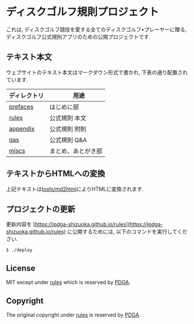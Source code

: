 # ディスクゴルフ規則プロジェクト

これは,
ディスクゴルフ競技を愛する全てのディスクゴルフ•プレーヤーに贈る,
ディスクゴルフ公式規則アプリのための公開プロジェクトです.

## テキスト本文

ウェブサイトのテキスト本文はマークダウン形式で書かれ,
下表の通り配置されています.

| ディレクトリ           |　用途
|----------------------|---
| [prefaces](prefaces) | はじめに部
| [rules](rules)       | 公式規則 本文
| [appendix](appendix) | 公式規則 附則
| [qas](qas)           | 公式規則 Q&A
| [miscs](miscs)       | まとめ、あとがき部

## テキストからHTMLへの変換

上記テキストは[tools/md2html](tools/md2html)によりHTMLに変換されます.

## プロジェクトの更新

更新内容を
[https://jpdga-shizuoka.github.io/rules](https://jpdga-shizuoka.github.io/rules)
に公開するためには,
以下のコマンドを実行してください.

```
$ ./deploy
```

## License

MIT except under [rules](rules) which is reserved by [PDGA](https://www.pdga.com).

## Copyright

The original copyright under [rules](rules) is reserved by [PDGA](https://www.pdga.com).
